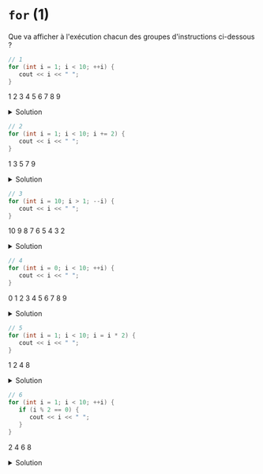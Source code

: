 # `for` (1)

Que va afficher à l'exécution chacun des groupes d'instructions ci-dessous ?

~~~cpp
// 1
for (int i = 1; i < 10; ++i) {
   cout << i << " ";
}
~~~
1 2 3 4 5 6 7 8 9


<details>
<summary>Solution</summary>

~~~
1 2 3 4 5 6 7 8 9
~~~
</details>


~~~cpp
// 2
for (int i = 1; i < 10; i += 2) {
   cout << i << " ";
}
~~~
1 3 5 7 9
<details>
<summary>Solution</summary>

~~~
1 3 5 7 9
~~~
</details>

~~~cpp
// 3
for (int i = 10; i > 1; --i) {
   cout << i << " ";
}
~~~
10 9 8 7 6 5 4 3 2
<details>
<summary>Solution</summary>

~~~
10 9 8 7 6 5 4 3 2
~~~
</details>

~~~cpp
// 4
for (int i = 0; i < 10; ++i) {
   cout << i << " ";
}
~~~
0 1 2 3 4 5 6 7 8 9
<details>
<summary>Solution</summary>

~~~
0 1 2 3 4 5 6 7 8 9
~~~
</details>

~~~cpp
// 5
for (int i = 1; i < 10; i = i * 2) {
   cout << i << " ";
}
~~~
1 2 4 8
<details>
<summary>Solution</summary>

~~~
1 2 4 8
~~~
</details>

~~~cpp
// 6
for (int i = 1; i < 10; ++i) {
   if (i % 2 == 0) {
      cout << i << " ";
   }
}
~~~
2 4 6 8
<details>
<summary>Solution</summary>

~~~
2 4 6 8
~~~
</details>
